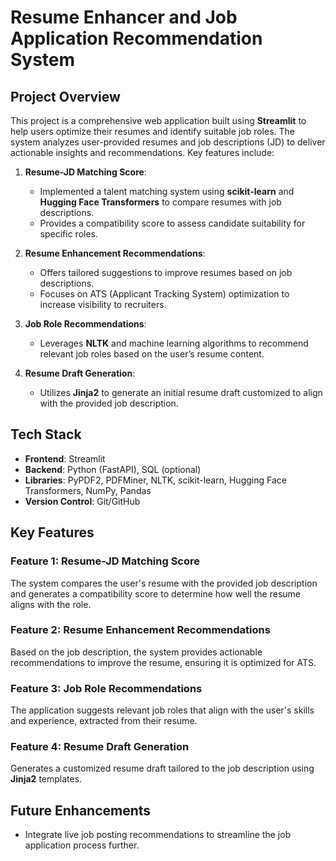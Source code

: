 # Resume Enhancer and Job Application Recommendation System

## Project Overview

This project is a comprehensive web application built using **Streamlit** to help users optimize their resumes and identify suitable job roles. The system analyzes user-provided resumes and job descriptions (JD) to deliver actionable insights and recommendations. Key features include:

1. **Resume-JD Matching Score**:  
   - Implemented a talent matching system using **scikit-learn** and **Hugging Face Transformers** to compare resumes with job descriptions.  
   - Provides a compatibility score to assess candidate suitability for specific roles.

2. **Resume Enhancement Recommendations**:  
   - Offers tailored suggestions to improve resumes based on job descriptions.  
   - Focuses on ATS (Applicant Tracking System) optimization to increase visibility to recruiters.

3. **Job Role Recommendations**:  
   - Leverages **NLTK** and machine learning algorithms to recommend relevant job roles based on the user’s resume content.

4. **Resume Draft Generation**:  
   - Utilizes **Jinja2** to generate an initial resume draft customized to align with the provided job description.

## Tech Stack

- **Frontend**: Streamlit  
- **Backend**: Python (FastAPI), SQL (optional)  
- **Libraries**: PyPDF2, PDFMiner, NLTK, scikit-learn, Hugging Face Transformers, NumPy, Pandas  
- **Version Control**: Git/GitHub  

## Key Features

### Feature 1: Resume-JD Matching Score
The system compares the user's resume with the provided job description and generates a compatibility score to determine how well the resume aligns with the role.

### Feature 2: Resume Enhancement Recommendations
Based on the job description, the system provides actionable recommendations to improve the resume, ensuring it is optimized for ATS.

### Feature 3: Job Role Recommendations
The application suggests relevant job roles that align with the user's skills and experience, extracted from their resume.

### Feature 4: Resume Draft Generation
Generates a customized resume draft tailored to the job description using **Jinja2** templates.

## Future Enhancements
- Integrate live job posting recommendations to streamline the job application process further.
